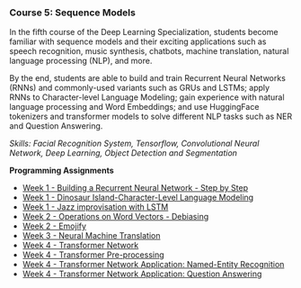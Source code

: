 ### Course 5: Sequence Models

In the fifth course of the Deep Learning Specialization, students become familiar with sequence models and their exciting applications such as speech recognition, music synthesis, chatbots, machine translation, natural language processing (NLP), and more.

By the end, students are able to build and train Recurrent Neural Networks (RNNs) and commonly-used variants such as GRUs and LSTMs; apply RNNs to Character-level Language Modeling; gain experience with natural language processing and Word Embeddings; and use HuggingFace tokenizers and transformer models to solve different NLP tasks such as NER and Question Answering.

*Skills: Facial Recognition System, Tensorflow, Convolutional Neural Network, Deep Learning, Object Detection and Segmentation*

**Programming Assignments**

- [Week 1 - Building a Recurrent Neural Network - Step by Step](https://github.com/mrodriguezsanz/DeepLearningAI-DeepLearningSpecialization/blob/a636995bc0b30bd0f74904d5ebe9fb452669efb2/Course5/C5_W1_Building_a_Recurrent_Neural_Network_Step_by_Step.ipynb)
- [Week 1 - Dinosaur Island-Character-Level Language Modeling](https://github.com/mrodriguezsanz/DeepLearningAI-DeepLearningSpecialization/blob/a636995bc0b30bd0f74904d5ebe9fb452669efb2/Course5/C5_W1_Dinosaurus_Island_Character_level_language_model.ipynb)
- [Week 1 - Jazz improvisation with LSTM](https://github.com/mrodriguezsanz/DeepLearningAI-DeepLearningSpecialization/blob/a636995bc0b30bd0f74904d5ebe9fb452669efb2/Course5/C5_W1_Improvise_a_Jazz_Solo_with_an_LSTM_Network_v4.ipynb)
- [Week 2 - Operations on Word Vectors - Debiasing](https://github.com/mrodriguezsanz/DeepLearningAI-DeepLearningSpecialization/blob/a636995bc0b30bd0f74904d5ebe9fb452669efb2/Course5/C5_W2_Operations_on_word_vectors_v2a.ipynb)
- [Week 2 - Emojify](https://github.com/mrodriguezsanz/DeepLearningAI-DeepLearningSpecialization/blob/a636995bc0b30bd0f74904d5ebe9fb452669efb2/Course5/C5_W2_Emoji_v3a.ipynb)
- [Week 3 - Neural Machine Translation](https://github.com/mrodriguezsanz/DeepLearningAI-DeepLearningSpecialization/blob/a636995bc0b30bd0f74904d5ebe9fb452669efb2/Course5/C5_W3_Neural_machine_translation_with_attention_v4a.ipynb)
- [Week 4 - Transformer Network](https://github.com/mrodriguezsanz/DeepLearningAI-DeepLearningSpecialization/blob/a636995bc0b30bd0f74904d5ebe9fb452669efb2/Course5/C5_W4_A1_Transformer_Subclass_v1.ipynb)
- [Week 4 - Transformer Pre-processing](https://github.com/mrodriguezsanz/DeepLearningAI-DeepLearningSpecialization/blob/a636995bc0b30bd0f74904d5ebe9fb452669efb2/Course5/C5_W4_Embedding_plus_Positional_encoding.ipynb)
- [Week 4 - Transformer Network Application: Named-Entity Recognition](https://github.com/mrodriguezsanz/DeepLearningAI-DeepLearningSpecialization/blob/a636995bc0b30bd0f74904d5ebe9fb452669efb2/Course5/C5_W4_Transformer_application_Named_Entity_Recognition.ipynb)
- [Week 4 - Transformer Network Application: Question Answering](https://github.com/mrodriguezsanz/DeepLearningAI-DeepLearningSpecialization/blob/a636995bc0b30bd0f74904d5ebe9fb452669efb2/Course5/C5_W4_QA_dataset.ipynb)
